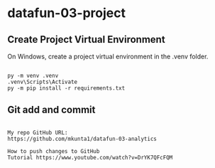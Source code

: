 # datafun-03-project

## Create Project Virtual Environment

On Windows, create a project virtual environment in the .venv folder. 

```shell

py -m venv .venv
.venv\Scripts\Activate
py -m pip install -r requirements.txt

```

## Git add and commit 

```shell

My repo GitHub URL: 
https://github.com/mkunta1/datafun-03-analytics

How to push changes to GitHub 
Tutorial https://www.youtube.com/watch?v=DrYK7QFcFQM
